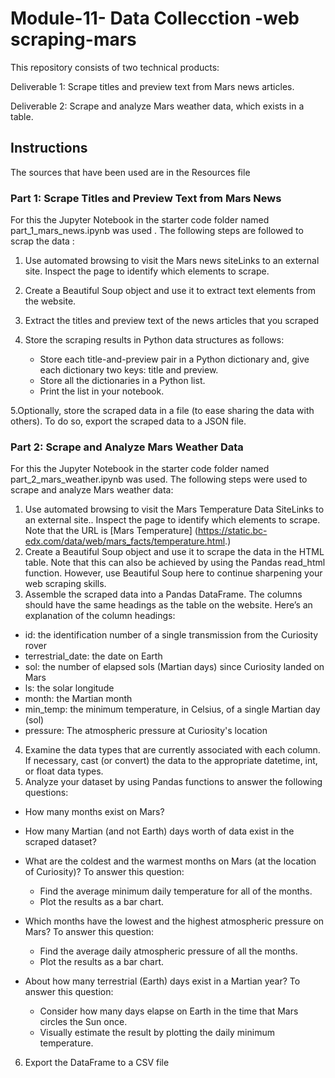 # Module-11- Data Collecction -web scraping-mars #

This repository consists of two technical products:

Deliverable 1: Scrape titles and preview text from Mars news articles.

Deliverable 2: Scrape and analyze Mars weather data, which exists in a table.

## Instructions ##
The sources that have been used are in the Resources file

### Part 1: Scrape Titles and Preview Text from Mars News ###

For this the Jupyter Notebook in the starter code folder named part_1_mars_news.ipynb was used . The following steps are followed to scrap the data :
1. Use automated browsing to visit the Mars news siteLinks to an external site. Inspect the page to identify which elements to scrape.
2. Create a Beautiful Soup object and use it to extract text elements from the website.
3. Extract the titles and preview text of the news articles that you scraped
4. Store the scraping results in Python data structures as follows:

   + Store each title-and-preview pair in a Python dictionary and, give each dictionary two keys: title and preview.
   + Store all the dictionaries in a Python list.
   + Print the list in your notebook.

5.Optionally, store the scraped data in a file (to ease sharing the data with others). To do so, export the scraped data to a JSON file. 

### Part 2: Scrape and Analyze Mars Weather Data ###
For this the Jupyter Notebook in the starter code folder named part_2_mars_weather.ipynb was used. The following steps were used to scrape and analyze Mars weather data:

1. Use automated browsing to visit the Mars Temperature Data SiteLinks to an external site.. Inspect the page to identify which elements to scrape. Note that the URL is [Mars Temperature] (https://static.bc-edx.com/data/web/mars_facts/temperature.html.)
2. Create a Beautiful Soup object and use it to scrape the data in the HTML table. Note that this can also be achieved by using the Pandas read_html function. However, use Beautiful Soup here to continue sharpening your web scraping skills.
3. Assemble the scraped data into a Pandas DataFrame. The columns should have the same headings as the table on the website. Here’s an explanation of the column headings:

 + id: the identification number of a single transmission from the Curiosity rover
 + terrestrial_date: the date on Earth
 + sol: the number of elapsed sols (Martian days) since Curiosity landed on Mars
 + ls: the solar longitude
 + month: the Martian month
 + min_temp: the minimum temperature, in Celsius, of a single Martian day (sol)
 + pressure: The atmospheric pressure at Curiosity's location

4. Examine the data types that are currently associated with each column. If necessary, cast (or convert) the data to the appropriate datetime, int, or float data types.
5. Analyze your dataset by using Pandas functions to answer the following questions:

 + How many months exist on Mars?
 + How many Martian (and not Earth) days worth of data exist in the scraped dataset?
 + What are the coldest and the warmest months on Mars (at the location of Curiosity)? To answer this question:
   
    + Find the average minimum daily temperature for all of the months.
    + Plot the results as a bar chart.
      
 + Which months have the lowest and the highest atmospheric pressure on Mars? To answer this question:
   
    + Find the average daily atmospheric pressure of all the months.
    + Plot the results as a bar chart.
  
 + About how many terrestrial (Earth) days exist in a Martian year? To answer this question:
     + Consider how many days elapse on Earth in the time that Mars circles the Sun once.
     + Visually estimate the result by plotting the daily minimum temperature.
  
  6. Export the DataFrame to a CSV file
